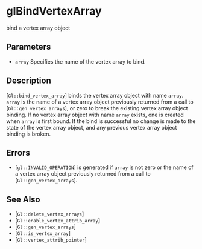 # glBindVertexArray
bind a vertex array object

## Parameters
- `array`
  Specifies the name of the vertex array to bind.

## Description
[`Gl::bind_vertex_array`] binds the vertex array object with name
  `array`. `array` is the name of a vertex array object previously
  returned from a call to [`Gl::gen_vertex_arrays`], or zero to break
  the existing vertex array object binding.
If no vertex array object with name `array` exists, one is created
  when `array` is first bound. If the bind is successful no change is
  made to the state of the vertex array object, and any previous vertex
  array object binding is broken.

## Errors
- [`gl::INVALID_OPERATION`] is generated if `array` is not zero or the
  name of a vertex array object previously returned from a call to
  [`Gl::gen_vertex_arrays`].

## See Also
- [`Gl::delete_vertex_arrays`]
- [`Gl::enable_vertex_attrib_array`]
- [`Gl::gen_vertex_arrays`]
- [`Gl::is_vertex_array`]
- [`Gl::vertex_attrib_pointer`]
